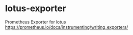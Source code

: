 # lotus-exporter

Prometheus Exporter for lotus 
https://prometheus.io/docs/instrumenting/writing_exporters/